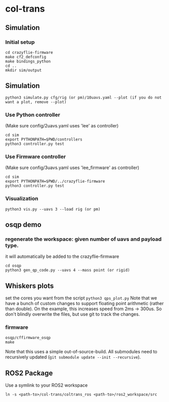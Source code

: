 # col-trans

## Simulation

### Initial setup

```
cd crazyflie-firmware
make cf2_defconfig
make bindings_python
cd ..
mkdir sim/output
```
## Simulation
```
python3 simulate.py cfg/rig (or pm)/10uavs.yaml --plot (if you do not want a plot, remove --plot)
```
### Use Python controller

(Make sure config/2uavs.yaml uses 'lee' as controller)

```
cd sim
export PYTHONPATH=$PWD/controllers
python3 controller.py test
```

### Use Firmware controller

(Make sure config/3uavs.yaml uses 'lee_firmware' as controller)

```
cd sim
export PYTHONPATH=$PWD/../crazyflie-firmware
python3 controller.py test
```

### Visualization

```
python3 vis.py --uavs 3 --load rig (or pm)

```

## osqp demo

### regenerate the workspace: given number of uavs and payload type. 
it will automatically be added to the crazyflie-firmware

```
cd osqp
python3 gen_qp_code.py --uavs 4 --mass point (or rigid)
```
## Whiskers plots
set the cores you want from the script
```python3 qps_plot.py```
Note that we have a bunch of custom changes to support floating point arithmetic (rather than double).
On the example, this increases speed from 2ms -> 300us. So don't blindly overwrite the files, but use git
to track the changes.

### firmware

```
osqp/cffirmware_osqp
make
```

Note that this uses a simple out-of-source-build. All submodules need to recursively updated (`git submodule update --init --recursive`).

## ROS2 Package

Use a symlink to your ROS2 workspace

```
ln -s <path-to>/col-trans/coltrans_ros <path-to>/ros2_workspace/src
```
